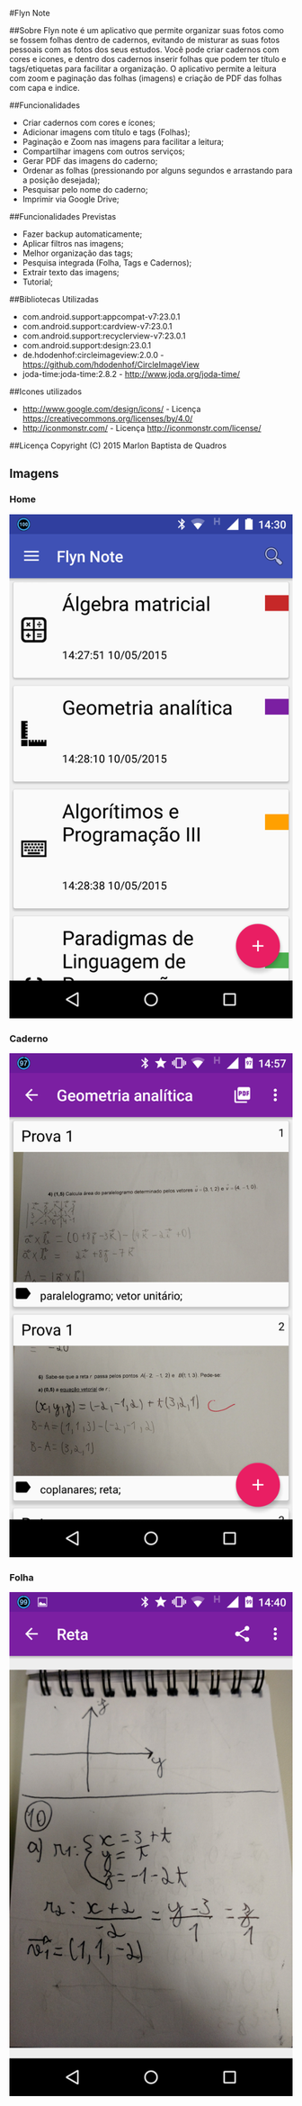 #Flyn Note

##Sobre
Flyn note é um aplicativo que permite organizar suas fotos como se fossem folhas dentro de cadernos, evitando de misturar as suas fotos pessoais com as fotos dos seus estudos.
Você pode criar cadernos com cores e icones, e dentro dos cadernos inserir folhas que podem ter título e tags/etiquetas para facilitar a organização.
O aplicativo permite a leitura com zoom e paginação das folhas (imagens) e criação de PDF das folhas com capa e indice.

##Funcionalidades
- Criar cadernos com cores e ícones;
- Adicionar imagens com título e tags (Folhas);
- Paginação e Zoom nas imagens para facilitar a leitura;
- Compartilhar imagens com outros serviços;
- Gerar PDF das imagens do caderno;
- Ordenar as folhas (pressionando por alguns segundos e arrastando para a posição desejada);
- Pesquisar pelo nome do caderno;
- Imprimir via Google Drive;

##Funcionalidades Previstas
- Fazer backup automaticamente;
- Aplicar filtros nas imagens;
- Melhor organização das tags;
- Pesquisa integrada (Folha, Tags e Cadernos);
- Extrair texto das imagens;
- Tutorial;


##Bibliotecas Utilizadas
- com.android.support:appcompat-v7:23.0.1
- com.android.support:cardview-v7:23.0.1
- com.android.support:recyclerview-v7:23.0.1
- com.android.support:design:23.0.1
- de.hdodenhof:circleimageview:2.0.0 - https://github.com/hdodenhof/CircleImageView
- joda-time:joda-time:2.8.2 - http://www.joda.org/joda-time/

##Icones utilizados
- http://www.google.com/design/icons/ - Licença https://creativecommons.org/licenses/by/4.0/
- http://iconmonstr.com/ - Licença http://iconmonstr.com/license/

##Licença
Copyright (C) 2015 Marlon Baptista de Quadros


## Imagens
### Home
![HOME](https://raw.githubusercontent.com/nolram/CadernoAndroid/master/art/screenshots/smartphone/Screenshot_2015-10-05-14-30-16.png)
### Caderno
![CADERNO](https://raw.githubusercontent.com/nolram/CadernoAndroid/master/art/screenshots/smartphone/Screenshot_2015-10-05-14-57-19.png)
### Folha
![FOLHA](https://raw.githubusercontent.com/nolram/CadernoAndroid/master/art/screenshots/smartphone/Screenshot_2015-10-05-14-40-46.png)

